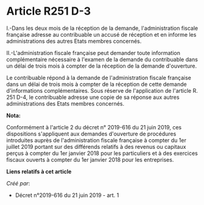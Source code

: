 # Article R251 D-3

I.-Dans les deux mois de la réception de la demande, l'administration fiscale française adresse au contribuable un accusé de
réception et en informe les administrations des autres Etats membres concernés.

II.-L'administration fiscale française peut demander toute information complémentaire nécessaire à l'examen de la demande du
contribuable dans un délai de trois mois à compter de la réception de la demande d'ouverture.

Le contribuable répond à la demande de l'administration fiscale française dans un délai de trois mois à compter de la
réception de cette demande d'informations complémentaires. Sous réserve de l'application de l'article R. 251 D-4, le
contribuable adresse une copie de sa réponse aux autres administrations des Etats membres concernés.

**Nota:**

Conformément à l'article 2 du décret n° 2019-616 du 21 juin 2019, ces dispositions s'appliquent aux demandes d'ouverture de
procédures introduites auprès de l'administration fiscale française à compter du 1er juillet 2019 portant sur des différends
relatifs à des revenus ou capitaux perçus à compter du 1er janvier 2018 pour les particuliers et à des exercices fiscaux
ouverts à compter du 1er janvier 2018 pour les entreprises.

**Liens relatifs à cet article**

_Créé par_:

  - Décret n°2019-616 du 21 juin 2019 - art. 1
